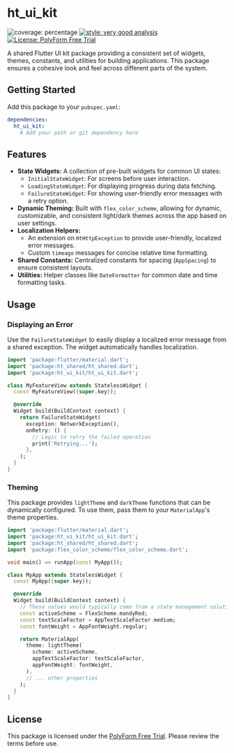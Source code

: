 # ht_ui_kit

![coverage: percentage](https://img.shields.io/badge/coverage-XX-green)
[![style: very good analysis](https://img.shields.io/badge/style-very_good_analysis-B22C89.svg)](https://pub.dev/packages/very_good_analysis)
[![License: PolyForm Free Trial](https://img.shields.io/badge/License-PolyForm%20Free%20Trial-blue)](https://polyformproject.org/licenses/free-trial/1.0.0)

A shared Flutter UI kit package providing a consistent set of widgets, themes, constants, and utilities for building applications. This package ensures a cohesive look and feel across different parts of the system.

## Getting Started

Add this package to your `pubspec.yaml`:

```yaml
dependencies:
  ht_ui_kit:
    # Add your path or git dependency here
```

## Features

*   **State Widgets:** A collection of pre-built widgets for common UI states:
    *   `InitialStateWidget`: For screens before user interaction.
    *   `LoadingStateWidget`: For displaying progress during data fetching.
    *   `FailureStateWidget`: For showing user-friendly error messages with a retry option.
*   **Dynamic Theming:** Built with `flex_color_scheme`, allowing for dynamic, customizable, and consistent light/dark themes across the app based on user settings.
*   **Localization Helpers:**
    *   An extension on `HtHttpException` to provide user-friendly, localized error messages.
    *   Custom `timeago` messages for concise relative time formatting.
*   **Shared Constants:** Centralized constants for spacing (`AppSpacing`) to ensure consistent layouts.
*   **Utilities:** Helper classes like `DateFormatter` for common date and time formatting tasks.

## Usage

### Displaying an Error

Use the `FailureStateWidget` to easily display a localized error message from a shared exception. The widget automatically handles localization.

```dart
import 'package:flutter/material.dart';
import 'package:ht_shared/ht_shared.dart';
import 'package:ht_ui_kit/ht_ui_kit.dart';

class MyFeatureView extends StatelessWidget {
  const MyFeatureView({super.key});

  @override
  Widget build(BuildContext context) {
    return FailureStateWidget(
      exception: NetworkException(),
      onRetry: () {
        // Logic to retry the failed operation
        print('Retrying...');
      },
    );
  }
}
```

### Theming

This package provides `lightTheme` and `darkTheme` functions that can be dynamically configured. To use them, pass them to your `MaterialApp`'s theme properties.

```dart
import 'package:flutter/material.dart';
import 'package:ht_ui_kit/ht_ui_kit.dart';
import 'package:ht_shared/ht_shared.dart';
import 'package:flex_color_scheme/flex_color_scheme.dart';

void main() => runApp(const MyApp());

class MyApp extends StatelessWidget {
  const MyApp({super.key});

  @override
  Widget build(BuildContext context) {
    // These values would typically come from a state management solution
    const activeScheme = FlexScheme.mandyRed;
    const textScaleFactor = AppTextScaleFactor.medium;
    const fontWeight = AppFontWeight.regular;

    return MaterialApp(
      theme: lightTheme(
        scheme: activeScheme,
        appTextScaleFactor: textScaleFactor,
        appFontWeight: fontWeight,
      ),
      // ... other properties
    );
  }
}
```

## License
This package is licensed under the [PolyForm Free Trial](LICENSE). Please review the terms before use.